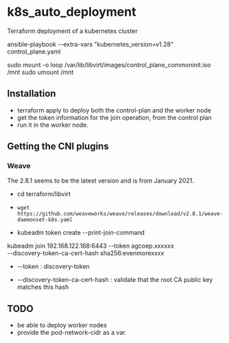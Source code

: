 # k8s_auto_deployment

Terraform deployment of a kubernetes cluster

ansible-playbook --extra-vars "kubernetes_version=v1.28" control_plane.yaml

sudo mount -o loop /var/lib/libvirt/images/control_plane_commoninit.iso /mnt
sudo umount /mnt

## Installation

* terraform apply to deploy both the control-plan and the worker node
* get the token information for the join operation, from the control plan
* run it in the worker node.

## Getting the CNI plugins

### Weave

The 2.8.1 seems to be the latest version and is from January 2021.

* cd terraform/libvirt
* `wget https://github.com/weaveworks/weave/releases/download/v2.8.1/weave-daemonset-k8s.yaml`

* kubeadm token create --print-join-command

kubeadm join 192.168.122.168:6443 --token agcoep.xxxxxx \
        --discovery-token-ca-cert-hash sha256:evenmorexxxx 

* --token : discovery-token
- --discovery-token-ca-cert-hash : validate that the root CA public key matches this hash

## TODO

* be able to deploy worker nodes
* provide the pod-network-cidr as a var.
